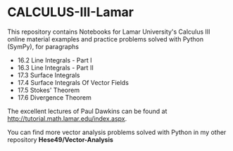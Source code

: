 # CALCULUS-III-Lamar
This repository contains Notebooks for Lamar University's Calculus III online material examples and practice problems solved with Python (SymPy), for paragraphs
* 16.2 Line Integrals - Part I
* 16.3 Line Integrals - Part II
* 17.3 Surface Integrals
* 17.4 Surface Integrals Of Vector Fields
* 17.5 Stokes' Theorem
* 17.6 Divergence Theorem
  
The excellent lectures of Paul Dawkins can be found at http://tutorial.math.lamar.edu/index.aspx.

You can find more vector analysis problems solved with Python in my other repository **Hese49/Vector-Analysis**

